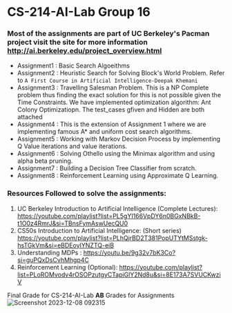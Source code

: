 # CS-214-AI-Lab Group 16
### Most of the assignments are part of UC Berkeley's Pacman project visit the site for more information http://ai.berkeley.edu/project_overview.html
- Assignment1 : Basic Search Algoeithms
- Assignment2 : Heuristic Search for Solving Block's World Problem. Refer to `A First Course in Artificial Intelligence-Deepak Khemani`
- Assignment3 : Travelling Salesman Problem. This is a NP Complete problem thus finding the exact solution for this is not possible given the Time Constraints. We have implemented optimization algorithm: Ant Colony Optimizatiopn. The test_cases gfiven and Hidden are both attached
- Assignment4 : This is the extension of Assignment 1 where we are implementing famous A* and uniform cost search  algorithms.
- Assignment5 : Working with Markov Decision Process by implementing Q Value iterations and value iterations.
- Assignment6 : Solving Othello using the Minimax algorithm and using alpha beta pruning.
- Assignment7 : Building a Decision Tree Classifier from scratch.
- Assignment8 : Reinforcement Learning using Approximate Q Learning.

### Resources Followed to solve the assignments:
1. UC Berkeley Introduction to Artificial Intelligence (Complete Lectures):  https://youtube.com/playlist?list=PL5gYI166VpDY6n0BGxNBkB-t1O0z4RmrJ&si=TBnsFymAswUecQU0
2. CS50s Introduction to Artificial Intelligence: (Short series) https://youtube.com/playlist?list=PLhQjrBD2T381PopUTYtMSstgk-hsTGkVm&si=eBDEoyIYNZTQ-eiB
3. Understanding  MDPs : https://youtu.be/9g32v7bK3Co?si=guPQxDsCvhMhgp4C
4. Reinforcement Learning (Optional): https://youtube.com/playlist?list=PLoROMvodv4rOSOPzutgyCTapiGlY2Nd8u&si=8E173A7SVUCKwziV


Final Grade for CS-214-AI-Lab **AB**
Grades for Assignments
![Screenshot 2023-12-08 092315](https://github.com/hrishi483/CS-214-AI-Lab/assets/118972159/ffb22d9d-a7a0-4702-a083-24d64c96d530)
